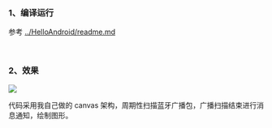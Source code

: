 
### 1、编译运行

参考 [../HelloAndroid/readme.md][#1]



</br>

### 2、效果

![][p1]


代码采用我自己做的 canvas 架构，周期性扫描蓝牙广播包，广播扫描结束进行消息通知，绘制图形。



[#1]:../HelloAndroid/readme.md
[p1]:./docs/pics/app_gui.png